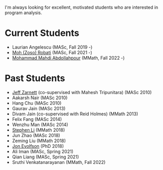 I'm always looking for excellent, motivated students who are interested in program analysis.

# Current Students

* Laurian Angelescu (MASc, Fall 2019 -)
* <a href="https://mohrobati.github.io">Moh (Zoso) Robati</a> (MASc, Fall 2021 -)
* <a href="https://mohammadmahdi.com">Mohammad Mahdi Abdollahpour</a> (MMath, Fall 2022 -)

# Past Students

* <a href="https://uwaterloo.ca/electrical-computer-engineering/about/people/jzarnett">Jeff Zarnett</a> (co-supervised with Mahesh Tripunitara) (MASc 2010)
* Aakarsh Nair (MASc 2010)
* Hang Chu (MASc 2010)
* Gaurav Jain (MASc 2013)
* Divam Jain (co-supervised with Reid Holmes) (MMath 2013)
* Felix Fang (MASc 2014)
* Wenzhu Man (MASc 2014)
* <a href="https://www.stephenli.ca">Stephen Li</a> (MMath 2018)
* Jun Zhao (MASc 2018)
* Zeming Liu (MMath 2018)
* <a href="https://eyolfson.com">Jon Eyolfson</a> (PhD 2018)
* Ali Iman (MASc, Spring 2021)
* Qian Liang (MASc, Spring 2021)
* Sruthi Venkatanarayanan (MMath, Fall 2022)
